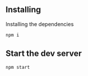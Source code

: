 ## Installing
Installing the dependencies
```bash
npm i
```

## Start the dev server
```bash
npm start
```